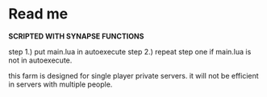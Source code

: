 # Read me

**SCRIPTED WITH SYNAPSE FUNCTIONS**  

step 1.) put main.lua in autoexecute
step 2.) repeat step one if main.lua is not in autoexecute.

this farm is designed for single player private servers. it will not be efficient in servers with multiple people.
